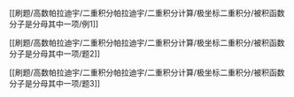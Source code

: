 

[[刷题/高数帕拉迪宇/二重积分帕拉迪宇/二重积分计算/极坐标二重积分/被积函数分子是分母其中一项/例1]]

[[刷题/高数帕拉迪宇/二重积分帕拉迪宇/二重积分计算/极坐标二重积分/被积函数分子是分母其中一项/题2]]

[[刷题/高数帕拉迪宇/二重积分帕拉迪宇/二重积分计算/极坐标二重积分/被积函数分子是分母其中一项/题3]]